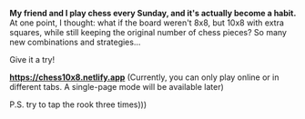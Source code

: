 **My friend and I play chess every Sunday, and it's actually become a habit.**
At one point, I thought: what if the board weren't 8x8, but 10x8 with extra squares, while still keeping the original number of chess pieces? So many new combinations and strategies...

Give it a try!

**https://chess10x8.netlify.app**
(Currently, you can only play online or in different tabs. A single-page mode will be available later)

P.S. try to tap the rook three times)))
